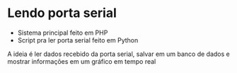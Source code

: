 # Lendo porta serial

- Sistema principal feito em PHP
- Script pra ler porta serial feito em Python

A ideia é ler dados recebido da porta serial, salvar em um banco de dados e mostrar informações em um gráfico em tempo real
